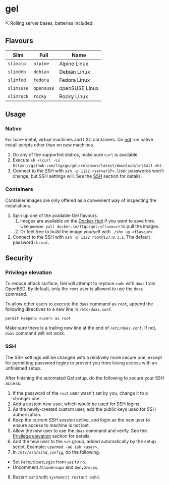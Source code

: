 # gel
⛏ Rolling server bases, batteries included.

## Flavours
| Slim | Full | Name |
| ---- | ---- | ---- |
| `slimalp` | `alpine` | Alpine Linux |
| `slimdeb` | `debian` | Debian Linux |
| `slimfed` | `fedora` | Fedora Linux |
| `slimsuse` | `opensuse` | openSUSE Linux |
| `slimrock` | `rocky` | Rocky Linux |

## Usage
### Native
For bare-metal, virtual machines and LXC containers. Do <u>not</u> run native install scripts other than on new machines.

1. On any of the supported distros, make sure `curl` is available.
2. Execute `sh <(curl -Ls https://github.com/ltgcgo/gel/releases/latest/download/install.sh)`.
3. Connect to the SSH with `ssh -p 1122 <serverIP>`. User passwords won't change, but SSH settings will. See the [SSH](#ssh) section for details.

### Containers
Container images are only offered as a convenient way of inspecting the installations.

1. Spin up one of the available Gel flavours.
    1. Images are available on the [Docker Hub](https://hub.docker.com/r/ltgc/gel) if you want to save time. Use `podman pull docker.io/ltgc/gel:<flavour>` to pull the images.
    2. Or feel free to build the image yourself with `./shx up <flavour>`.
2. Connect to the SSH with `ssh -p 1122 root@127.0.1.1`. The default password is `root`.

## Security
### Privilege elevation
To reduce attack surface, Gel will attempt to replace `sudo` with `doas` from OpenBSD. By default, only the `root` user is allowed to use the `doas` command.

To allow other users to execute the `doas` command as `root`, append the following directives to a new line in `/etc/doas.conf`.

```
permit keepenv <user> as root
```

Make sure there is a trailing new line at the end of `/etc/doas.conf`. If not, `doas` command will not work.

### SSH
The SSH settings will be changed with a relatively more secure one, except for permitting password logins to prevent you from losing access with an unfinished setup.

After finishing the automated Gel setup, do the following to secure your SSH access.

1. If the password of the `root` user wasn't set by you, change it to a stronger one.
2. Add a custom new user, which would be used for SSH logins.
3. As the newly-created custom user, add the public keys used for SSH authorization.
4. Keep the current SSH session active, and login as the new user to ensure access to machine is not lost.
5. Allow the new user to use the `doas` command and verify. See the [Privilege elevation](#privilege-elevation) section for details.
6. Add the new user to the `ssh` group, added automatically by the setup script. Example: `usermod -aG ssh <user>`.
7. In `/etc/ssh/sshd_config`, do the following.
  * Set `PermitRootLogin` from `yes` to `no`.
  * Uncomment `AllowGroups` and `DenyGroups`.
8. Restart `sshd` with `systemctl restart sshd`.